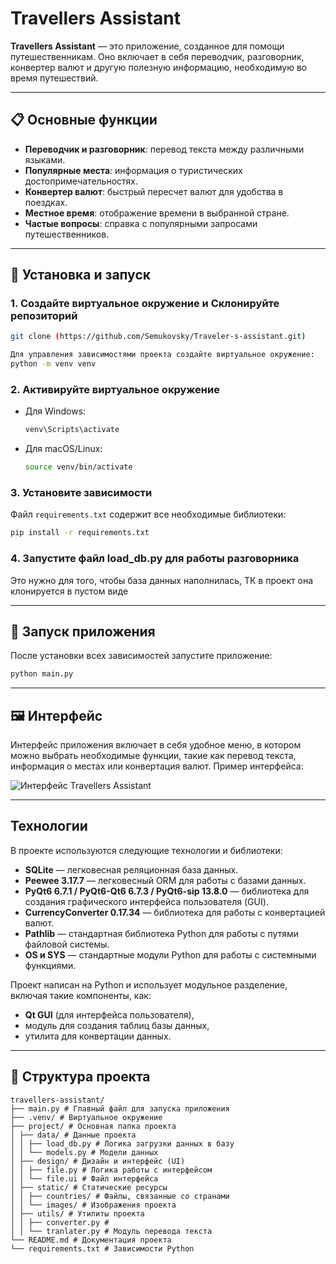 
# Travellers Assistant

**Travellers Assistant** — это приложение, созданное для помощи путешественникам. Оно включает в себя переводчик, разговорник, конвертер валют и другую полезную информацию, необходимую во время путешествий.

---

## 📋 Основные функции
- **Переводчик и разговорник**: перевод текста между различными языками.
- **Популярные места**: информация о туристических достопримечательностях.
- **Конвертер валют**: быстрый пересчет валют для удобства в поездках.
- **Местное время**: отображение времени в выбранной стране.
- **Частые вопросы**: справка с популярными запросами путешественников.

---

## 🔧 Установка и запуск


### 1. Создайте виртуальное окружение и Склонируйте репозиторий
```bash
git clone (https://github.com/Semukovsky/Traveler-s-assistant.git)

Для управления зависимостями проекта создайте виртуальное окружение:
python -m venv venv
```

### 2. Активируйте виртуальное окружение
- Для Windows:
  ```bash
  venv\Scripts\activate
  ```
- Для macOS/Linux:
  ```bash
  source venv/bin/activate
  ```

### 3. Установите зависимости
Файл `requirements.txt` содержит все необходимые библиотеки:
```bash
pip install -r requirements.txt
```
### 4. Запустите файл load_db.py для работы разговорника
Это нужно для того, чтобы база данных наполнилась, ТК в проект она клонируется в пустом виде

---

## 🚀 Запуск приложения
После установки всех зависимостей запустите приложение:
```bash
python main.py
```

---

## 🖼️ Интерфейс
Интерфейс приложения включает в себя удобное меню, в котором можно выбрать необходимые функции, такие как перевод текста, информация о местах или конвертация валют. Пример интерфейса:

![Интерфейс Travellers Assistant](./assets/interface_example.png) <!-- Укажите реальный путь, если изображение находится в проекте -->

---

## Технологии

В проекте используются следующие технологии и библиотеки:

- **SQLite** — легковесная реляционная база данных.
- **Peewee 3.17.7** — легковесный ORM для работы с базами данных.
- **PyQt6 6.7.1 / PyQt6-Qt6 6.7.3 / PyQt6-sip 13.8.0** — библиотека для создания графического интерфейса пользователя (GUI).
- **CurrencyConverter 0.17.34** — библиотека для работы с конвертацией валют.
- **Pathlib** — стандартная библиотека Python для работы с путями файловой системы.
- **OS и SYS** — стандартные модули Python для работы с системными функциями.

Проект написан на Python и использует модульное разделение, включая такие компоненты, как:
- **Qt GUI** (для интерфейса пользователя),
- модуль для создания таблиц базы данных,
- утилита для конвертации данных.
---

## 📂 Структура проекта
```
travellers-assistant/
├── main.py # Главный файл для запуска приложения
├── .venv/ # Виртуальное окружение
├── project/ # Основная папка проекта
│ ├── data/ # Данные проекта
│ │ ├── load_db.py # Логика загрузки данных в базу
│ │ └── models.py # Модели данных
│ ├── design/ # Дизайн и интерфейс (UI)
│ │ ├── file.py # Логика работы с интерфейсом
│ │ └── file.ui # Файл интерфейса
│ ├── static/ # Статические ресурсы
│ │ ├── countries/ # Файлы, связанные со странами
│ │ └── images/ # Изображения проекта
│ ├── utils/ # Утилиты проекта
│ │ ├── converter.py #
│ │ └── tranlater.py # Модуль перевода текста
└── README.md # Документация проекта
└── requirements.txt # Зависимости Python

